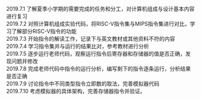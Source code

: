 2019.7.1  了解夏季小学期的需要完成的任务和分工，对计算机组成与设计基本内容进行复习  
2019.7.2  对照计算机组成实验代码，将RISC-V指令集与MIPS指令集进行对比，学习了解部分RISC-V指令的功能  
2019.7.3  开始指令的解读工作，记录下与英文教材或其他资料不符的内容  
2019.7.4  学习指令集并与运行的结果比对，参考教材进行分析  
2019.7.5  逐步运行老师代码，观察运行指令后寄存器和存储器的值是否正确，发现问题并修改    
2019.7.8  完成老师代码中指令的运行分析，编写剩下的指令逐条运行，分析结果是否正确    
2019.7.9  讨论指令中不同类型指令立即数的取法，完善模拟器代码  
2019.7.10 考虑模拟器的具体架构，完善存储器指令并验证。
